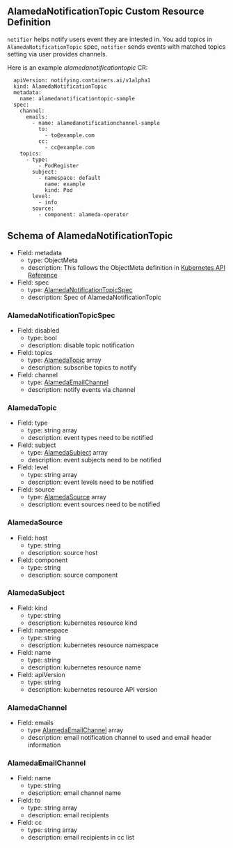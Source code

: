 ## AlamedaNotificationTopic Custom Resource Definition

`notifier` helps notify users event they are intested in.
You add topics in `AlamedaNotificationTopic` spec, `notifier`
sends events with matched topics setting via user provides channels.

Here is an example _alamedanotificationtopic_ CR:

```
  apiVersion: notifying.containers.ai/v1alpha1
  kind: AlamedaNotificationTopic
  metadata:
    name: alamedanotificationtopic-sample
  spec:
    channel:
      emails:
        - name: alamedanotificationchannel-sample
          to:
            - to@example.com
          cc:
            - cc@example.com
    topics:
      - type:
          - PodRegister
        subject:
          - namespace: default
            name: example
            kind: Pod
        level:
          - info
        source:
          - component: alameda-operator
```

## Schema of AlamedaNotificationTopic

- Field: metadata
  - type: ObjectMeta
  - description: This follows the ObjectMeta definition in [Kubernetes API Reference](https://kubernetes.io/docs/reference/#api-reference)
- Field: spec
  - type: [AlamedaNotificationTopicSpec](#alamedanotificationtopicspec)
  - description: Spec of AlamedaNotificationTopic

### AlamedaNotificationTopicSpec

- Field: disabled
  - type: bool
  - description: disable topic notification
- Field: topics
  - type: [AlamedaTopic](#alamedatopic) array
  - description: subscribe topics to notify
- Field: channel
  - type: [AlamedaEmailChannel](#alamedaemailchannel)
  - description: notify events via channel

### AlamedaTopic

- Field: type
  - type: string array
  - description: event types need to be notified
- Field: subject
  - type: [AlamedaSubject](#alamedasubject) array
  - description: event subjects need to be notified
- Field: level
  - type: string array
  - description: event levels need to be notified
- Field: source
  - type: [AlamedaSource](#alamedasource) array
  - description: event sources need to be notified

### AlamedaSource
- Field: host
  - type: string
  - description: source host
- Field: component
  - type: string
  - description: source component

### AlamedaSubject

- Field: kind
  - type: string
  - description: kubernetes resource kind
- Field: namespace
  - type: string
  - description: kubernetes resource namespace
- Field: name
  - type: string
  - description: kubernetes resource name
- Field: apiVersion
  - type: string
  - description: kubernetes resource API version

### AlamedaChannel

- Field: emails
  - type [AlamedaEmailChannel](#alamedaemailchannel) array
  - description: email notification channel to used and email header information

### AlamedaEmailChannel

- Field: name
  - type: string
  - description: email channel name
- Field: to
  - type: string array
  - description: email recipients
- Field: cc
  - type: string array
  - description: email recipients in cc list
